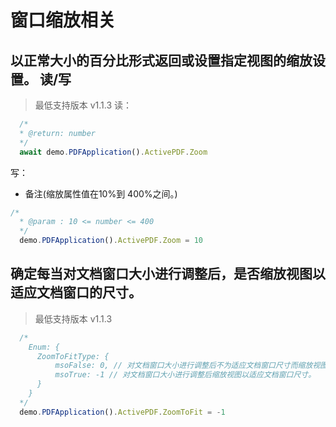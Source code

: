 # 窗口缩放相关

## 以正常大小的百分比形式返回或设置指定视图的缩放设置。 读/写

> 最低支持版本 v1.1.3
读：

```javascript
  /*
  * @return: number
  */
  await demo.PDFApplication().ActivePDF.Zoom
```

写：

* 备注(缩放属性值在10%到 400%之间。)

```js
/*
  * @param : 10 <= number <= 400
  */
  demo.PDFApplication().ActivePDF.Zoom = 10
```

## 确定每当对文档窗口大小进行调整后，是否缩放视图以适应文档窗口的尺寸。 

> 最低支持版本 v1.1.3

```js
  /*
    Enum: {
      ZoomToFitType: {
          msoFalse: 0, // 对文档窗口大小进行调整后不为适应文档窗口尺寸而缩放视图。
          msoTrue: -1 // 对文档窗口大小进行调整后缩放视图以适应文档窗口尺寸。
      }
    }
  */
  demo.PDFApplication().ActivePDF.ZoomToFit = -1
```